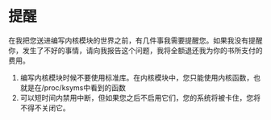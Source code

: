 # 提醒
在我把您送进编写内核模块的世界之前，有几件事我需要提醒您。如果我没有提醒你，发生了不好的事情，请向我报告这个问题，我将全额退还我为你的书所支付的费用。

1. 编写内核模块时候不要使用标准库。在内核模块中，您只能使用内核函数，也就是在/proc/ksyms中看到的函数
2. 可以短时间内禁用中断，但如果您之后不启用它们，您的系统将被卡住，您将不得不关闭它。
